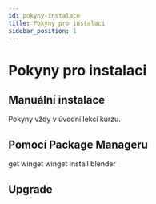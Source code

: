 ```yaml
---
id: pokyny-instalace
title: Pokyny pro instalaci
sidebar_position: 1
---
```


# Pokyny pro instalaci
## Manuální instalace
Pokyny vždy v úvodní lekci kurzu.
## Pomocí Package Manageru
get winget
winget install blender
## Upgrade
